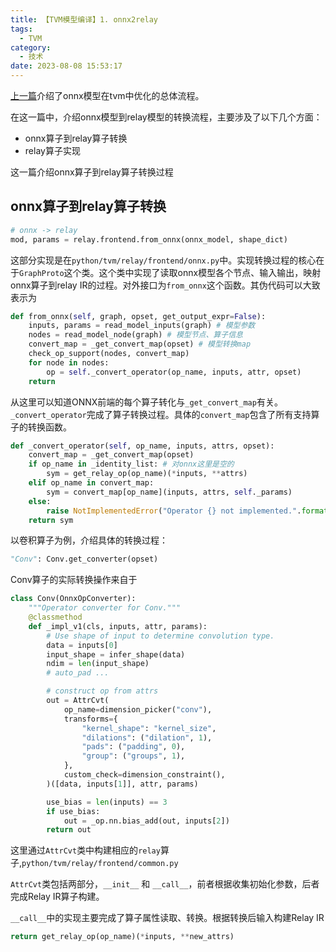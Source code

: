 ```yaml
---
title: 【TVM模型编译】1. onnx2relay
tags:
  - TVM
category:
  - 技术
date: 2023-08-08 15:53:17
---
```


[上一篇](../tvm-onnx)介绍了onnx模型在tvm中优化的总体流程。

在这一篇中，介绍onnx模型到relay模型的转换流程，主要涉及了以下几个方面：
- onnx算子到relay算子转换
- relay算子实现

这一篇介绍onnx算子到relay算子转换过程

## onnx算子到relay算子转换

```python
# onnx -> relay
mod, params = relay.frontend.from_onnx(onnx_model, shape_dict)
```

这部分实现是在`python/tvm/relay/frontend/onnx.py`中。实现转换过程的核心在于`GraphProto`这个类。这个类中实现了读取onnx模型各个节点、输入输出，映射onnx算子到relay IR的过程。对外接口为`from_onnx`这个函数。其伪代码可以大致表示为

```python
def from_onnx(self, graph, opset, get_output_expr=False):
    inputs, params = read_model_inputs(graph) # 模型参数
    nodes = read_model_node(graph) # 模型节点、算子信息
    convert_map = _get_convert_map(opset) # 模型转换map
    check_op_support(nodes, convert_map)
    for node in nodes:
        op = self._convert_operator(op_name, inputs, attr, opset)
    return
```

从这里可以知道ONNX前端的每个算子转化与`_get_convert_map`有关。
`_convert_operator`完成了算子转换过程。具体的`convert_map`包含了所有支持算子的转换函数。

```python
def _convert_operator(self, op_name, inputs, attrs, opset):
    convert_map = _get_convert_map(opset)
    if op_name in _identity_list: # 对onnx这里是空的
        sym = get_relay_op(op_name)(*inputs, **attrs)
    elif op_name in convert_map:
        sym = convert_map[op_name](inputs, attrs, self._params)
    else:
        raise NotImplementedError("Operator {} not implemented.".format(op_name))
    return sym
```

以卷积算子为例，介绍具体的转换过程：

```python
"Conv": Conv.get_converter(opset)
```

Conv算子的实际转换操作来自于
```python
class Conv(OnnxOpConverter):
    """Operator converter for Conv."""
    @classmethod
    def _impl_v1(cls, inputs, attr, params):
        # Use shape of input to determine convolution type.
        data = inputs[0]
        input_shape = infer_shape(data)
        ndim = len(input_shape)
        # auto_pad ...

        # construct op from attrs
        out = AttrCvt(
            op_name=dimension_picker("conv"),
            transforms={
                "kernel_shape": "kernel_size",
                "dilations": ("dilation", 1),
                "pads": ("padding", 0),
                "group": ("groups", 1),
            },
            custom_check=dimension_constraint(),
        )([data, inputs[1]], attr, params)

        use_bias = len(inputs) == 3
        if use_bias:
            out = _op.nn.bias_add(out, inputs[2])
        return out
```

这里通过`AttrCvt`类中构建相应的`relay`算子,`python/tvm/relay/frontend/common.py`

`AttrCvt`类包括两部分，`__init__` 和 `__call__`，前者根据收集初始化参数，后者完成Relay IR算子构建。

`__call__`中的实现主要完成了算子属性读取、转换。根据转换后输入构建Relay IR

```python
return get_relay_op(op_name)(*inputs, **new_attrs)
```
